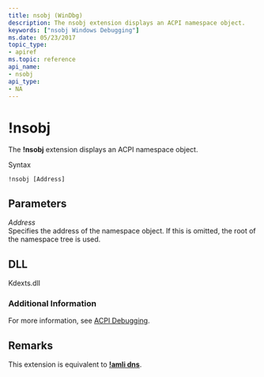 ```yaml
---
title: nsobj (WinDbg)
description: The nsobj extension displays an ACPI namespace object.
keywords: ["nsobj Windows Debugging"]
ms.date: 05/23/2017
topic_type:
- apiref
ms.topic: reference
api_name:
- nsobj
api_type:
- NA
---
```


# !nsobj


The **!nsobj** extension displays an ACPI namespace object.

Syntax

```dbgcmd
!nsobj [Address]
```

## <span id="ddk__nsobj_dbg"></span><span id="DDK__NSOBJ_DBG"></span>Parameters


<span id="_______Address______"></span><span id="_______address______"></span><span id="_______ADDRESS______"></span> *Address*   
Specifies the address of the namespace object. If this is omitted, the root of the namespace tree is used.

## DLL

Kdexts.dll

### Additional Information

For more information, see [ACPI Debugging](../debugger/acpi-debugging.md).

## Remarks

This extension is equivalent to [**!amli dns**](-amli-dns.md).

 

 





